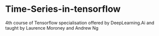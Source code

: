# Time-Series-in-tensorflow
4th course of Tensorflow specialisation offered by DeepLearning.Ai and taught by Laurence Moroney and Andrew Ng
